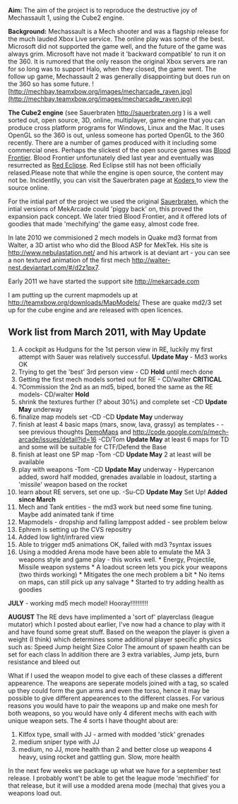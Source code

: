 **Aim:** The aim of the project is to reproduce the destructive joy of Mechassault 1, using the Cube2 engine.

**Background:** Mechassault is a Mech shooter and was a flagship release for the much lauded Xbox Live service. The online play was some of the best. Microsoft did not supported the game well, and the future of the game was always grim. Microsoft have not made it 'backward compatible' to run it on the 360. It is rumored that the only reason the original Xbox servers are ran for so long was to support Halo, when they closed, the game went. The follow up game, Mechassault 2 was generally disappointing but does run on the 360 so has some future.
![http://mechbay.teamxbow.org/images/mecharcade_raven.jpg](http://mechbay.teamxbow.org/images/mecharcade_raven.jpg)

**The Cube2 engine** (see Sauerbraten http://sauerbraten.org ) is a well sorted out, open source, 3D, online, multiplayer, game engine that you can produce cross platform programs for Windows, Linux and the Mac. It uses OpenGL so the 360 is out, unless someone has ported OpenGL to the 360 recently. There are a number of games produced with it including some commercial ones. Perhaps the slickest of the open source games was [Blood Frontier](http://bloodfrontier.com). Blood Frontier unfortunately died last year and eventually was resurrected as [Red Eclipse](http://redeclipse.net). Red Eclipse still has not been officially relased.Please note that while the engine is open source, the content may not be. Incidentlly, you can visit the Sauerbraten page at [Koders ](http://www.koders.com/info.aspx?c=ProjectInfo&pid=NHUUHY8MGCQ9EMAYMHKTPNUA8E) to view the source online.

For the intial part of the project we used the original [Sauerbraten](http://sauerbraten.org), which the intial versions of MekArcade could 'piggy back' on, this proved the expansion pack concept. We later tried Blood Frontier, and it offered lots of goodies that made 'mechifying' the game easy, almost code free.

In late 2010 we commisioned 2 mech models in Quake md3 format from Walter, a 3D artist who who did the Blood ASP for MekTek. His site is http://www.nebulastation.net/ and his artwork is at deviant art - you can see a non textured animation of the first mech http://walter-nest.deviantart.com/#/d2z1px7.

Early 2011 we have started the support site http://mekarcade.com

I am putting up the current mapmodels up at http://teamxbow.org/downloads/MapModels/ These are quake md2/3 set up for the cube engine and are released with open licences.

## Work list from March 2011, with May Update ##
  1. A cockpit as Hudguns for the 1st person view in RE, luckily my first attempt with Sauer was relatively successful. **Update May** - Md3 works OK
  1. Trying to get the 'best' 3rd person view - CD **Hold** until mech done
  1. Getting the first mech models sorted out for RE - CD/walter **CRITICAL**
  1. ?Commission the 2nd as an md5, biped, boned the same as the RE models- CD/walter **Hold**
  1. shrink the textures further (? about 30%) and complete set -CD **Update May** underway
  1. finalize map models set -CD -CD **Update May** underway
  1. finish at least 4 basic maps (mars, snow, lava, grassy) as templates -  - see previous thoughts [DemoMaps](DemoMaps.md) and http://code.google.com/p/mech-arcade/issues/detail?id=16 -CD/Tom **Update May** at least 6 maps for TD and some will be suitable for CTF/Defend the Base
  1. finish at least one SP map -Tom -CD **Update May** 2 at least will be available
  1. play with weapons -Tom -CD **Update May** underway - Hypercanon added, sword half modded, grenades available in loadout, starting a 'missile' weapon based on the rocket
  1. learn about RE servers, set one up. -Su-CD **Update May** Set Up!
**Added since March**
  1. Mech and Tank entities - the md3 work but need some fine tuning. Maybe add animated tank if time
  1. Mapmodels - dropship and falling lamppost added - see problem below
  1. Ephrem is setting up the CVS repositry
  1. Added low light/infrared view
  1. Able to trigger md5 animations OK, failed with md3 ?syntax issues
  1. Using a modded Arena mode have been able to emulate the MA 3 weapons style and game play - this works well.
    * Energy, Projectile, Missile weapon systems
    * A loadout screen lets you pick your weapons (two thirds working)
    * Mitigates the one mech problem a bit
    * No items on maps, can still pick up any salvage
    * Started to try adding health as goodies

**JULY** - working md5 mech model! Hooray!!!!!!!!!!

**AUGUST**
The RE devs have implimented a 'sort of' playerclass (league mutator) which I posted about earlier, I've now had a chance to play with it and have found some great stuff. Based on the weapon the player is given a weight (I think) which determines some additional player specific physics such as:
Speed
Jump height
Size
Color
The amount of spawn health can be set for each class
In addition there are 3 extra variables, Jump jets, burn resistance and bleed out

What if I used the weapon model to give each of these classes a different appearence. The weapons are seperate models joined with a tag,  so scaled up they could form the gun arms and even the torso, hence it may be possible to give different appearences to the different classes. For various reasons you would have to  pair the weapons up and make one mesh for both weapons, so you would have only 4 diferent mechs with each with  unique weapon sets. The 4 sorts I have thought about are:
1. Kitfox type, small with JJ - armed with modded 'stick' grenades
2. medium sniper type with JJ
3. medium, no JJ, more health than 2 and better close up weapons
4 heavy, using rocket and gattling gun. Slow, more health

In the next few weeks we package up what we have for a september test release. I probably wont't be able to get the league mode 'mechified' for that release, but it will use a modded arena mode (mecha) that gives you a weapons load out.